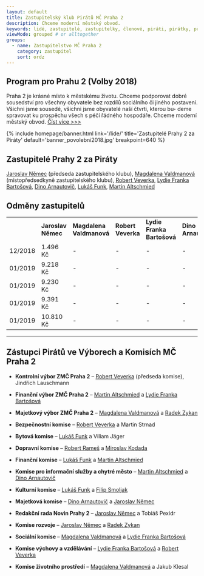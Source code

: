 ```yaml
--- 
layout: default
title: Zastupitelský klub Pirátů MČ Praha 2
description: Chceme moderní městský obvod.
keywords: lidé, zastupitelé, zastupitelky, členové, piráti, pirátky, příznivci
viewMode: grouped # or alltogether
groups:
  - name: Zastupitelstvo MČ Praha 2
    category: zastupitel
    sort: ordz
---
```


<h2>Program pro Prahu 2 (Volby 2018)</h2>

Praha 2 je krásné místo k městskému životu. Chceme podporovat dobré sousedství pro všechny obyvatele bez rozdílů sociálního či jiného postavení. Všichni jsme sousedé, všichni jsme obyvatelé naší čtvrti, kterou bu- deme spravovat ku prospěchu všech s péčí řádného hospodáře. Chceme moderní městský obvod. [Číst více >>>](https://praha2.pirati.cz/komunalni-volby/program/praha2018/2-program_praha2/)

{% include homepage/banner.html 
   link='/lide/'
   title='Zastupitelé Prahy 2 za Piráty'
   default='banner_povolebni2018.jpg'
   breakpoint=640
%}

<h2>Zastupitelé Prahy 2 za Piráty</h2>

[Jaroslav Němec](/lide/jaroslav-nemec/) (předseda zastupitelského klubu), [Magdalena Valdmanová](/lide/magdalena-valdmanova/) (místopředsedkyně zastupitelského klubu), [Robert Veverka](/lide/robert-veverka/), [Lydie Franka Bartošová](/lide/lydie-frank-bartosova/), [Dino Arnautovič](/lide/dino-arnautovic/), [Lukáš Funk](/lide/lukas-funk/), [Martin Altschmied](/lide/martin-altschmied/)

<h2>Odměny zastupitelů</h2>

<table><tr>
  <td> 
  </td><td><b>Jaroslav Němec</b>
  </td><td><b>Magdalena Valdmanová</b>
  </td><td><b>Robert Veverka</b>
  </td><td><b>Lydie Franka Bartošová</b>
  </td><td><b>Dino Arnautovič</b>
  </td><td><b>Lukáš Funk</b>
  </td><td><b>Martin Altschmied</b>
  </td></tr>
     <tr><td>12/2018</td><td>1.496 Kč</td><td> - </td><td> - </td><td> - </td><td> - </td><td> - </td><td> - </td>
</tr><tr><td>01/2019</td><td>9.218 Kč</td><td> - </td><td> - </td><td> - </td><td> - </td><td> - </td><td> - </td>
</tr><tr><td>01/2019</td><td>9.230 Kč</td><td> - </td><td> - </td><td> - </td><td> - </td><td> - </td><td> - </td>
</tr><tr><td>01/2019</td><td>9.391 Kč</td><td> - </td><td> - </td><td> - </td><td> - </td><td> - </td><td> - </td>
</tr><tr><td>01/2019</td><td>10.810 Kč</td><td> - </td><td> - </td><td> - </td><td> - </td><td> - </td><td> - </td>
</tr>
</table>

<hr />
<h2>Zástupci Pirátů ve Výborech a Komisích MČ Praha 2</h2>


- <b>Kontrolní výbor ZMČ Praha 2</b> – [Robert Veverka](/lide/robert-veverka/) (předseda komise), Jindřich Lauschmann
- <b>Finanční výbor ZMČ Praha 2</b> – [Martin Altschmied](/lide/martin-altschmied/) a [Lydie Franka Bartošová](/lide/lydie-frank-bartosova/)
- <b>Majetkový výbor ZMČ Praha 2</b> – [Magdalena Valdmanová](/lide/magdalena-valdmanova/) a [Radek Zykan](/lide/radek-zykan/)


- <b>Bezpečnostní komise</b> – [Robert Veverka](/lide/robert-veverka/) a Martin Strnad
- <b>Bytová komise</b> – [Lukáš Funk](/lide/lukas-funk/) a Viliam Jäger
- <b>Dopravní komise</b> – [Robert Rameš](/lide/robert-rames/) a [Miroslav Kodada](/lide/miroslav-kodada/)
- <b>Finanční komise</b> – [Lukáš Funk](/lide/lukas-funk/) a [Martin Altschmied](/lide/martin-altschmied/)
- <b>Komise pro informační služby a chytré město</b> – [Martin Altschmied](/lide/martin-altschmied/) a [Dino Arnautovič](/lide/dino-arnautovic/)
- <b>Kulturní komise</b> – [Lukáš Funk](/lide/lukas-funk/) a [Filip Smoljak](/lide/filip-smoljak/)
- <b>Majetková komise</b> – [Dino Arnautovič](/lide/dino-arnautovic/) a [Jaroslav Němec](/lide/jaroslav-nemec/)
- <b>Redakční rada Novin Prahy 2</b> – [Jaroslav Němec](/lide/jaroslav-nemec/) a Tobiáš Pexidr 
- <b>Komise rozvoje</b> – [Jaroslav Němec](/lide/jaroslav-nemec/) a [Radek Zykan](/lide/radek-zykan/)
- <b>Sociální komise </b> – [Magdalena Valdmanová](/lide/magdalena-valdmanova/) a [Lydie Franka Bartošová](/lide/lydie-frank-bartosova/)
- <b>Komise výchovy a vzdělávání</b> – [Lydie Franka Bartošová](/lide/lydie-frank-bartosova/) a [Robert Veverka](/lide/robert-veverka/)
- <b>Komise životního prostředí</b> – [Magdalena Valdmanová](/lide/magdalena-valdmanova/) a Jakub Klesal

